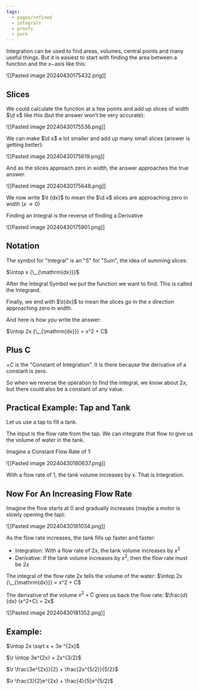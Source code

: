 ```yaml
---
tags:
  - pages/refined
  - integrals
  - proofs
  - pure
---
```


 
 Integration can be used to find areas, volumes, central points and many useful things. But it is easiest to start with finding the area between a function and the $x-$axis like this:

![[Pasted image 20240430175432.png]]

## Slices

We could calculate the function at a few points and add up slices of width $\d x$ like this (but the answer won't be very accurate):

![[Pasted image 20240430175536.png]]

We can make $\d x$ a lot smaller and add up many small slices (answer is getting better):

![[Pasted image 20240430175619.png]]

And as the slices approach zero in width, the answer approaches the true answer.

![[Pasted image 20240430175648.png]]

We now write $\t {dx}$ to mean the $\d x$ slices are approaching zero in width $(x \rightarrow 0)$

Finding an Integral is the reverse of finding a Derivative

![[Pasted image 20240430175901.png]]

## Notation

The symbol for "Integral" is an "S" for "Sum", the idea of summing slices: 

$\intop x {\,_{\mathrm{dx}}}$

After the Integral Symbol we put the function we want to find. This is called the Integrand.

Finally, we end with $\t{dx}$ to mean the slices go in the $x$ direction approaching zero in width.

And here is how you write the answer:

$\intop 2x {\,_{\mathrm{dx}}} = x^2 + C$

## Plus C

$+C$ is the "Constant of Integration". It is there because the derivative of a constant is zero.

So when we reverse the operation to find the integral, we know about $2x$, but there could also be a constant of any value.

## Practical Example: Tap and Tank

Let us use a tap to fill a tank.

The input is the flow rate from the tap. We can integrate that flow to give us the volume of water in the tank.

Imagine a Constant Flow Rate of 1:

![[Pasted image 20240430180637.png]]

With a flow rate of 1, the tank volume increases by x. That is Integration.

## Now For An Increasing Flow Rate

Imagine the flow starts at 0 and gradually increases (maybe a motor is slowly opening the tap):

![[Pasted image 20240430181034.png]]

As the flow rate increases, the tank fills up faster and faster:
- Integration: With a flow rate of $2x$, the tank volume increases by $x^2$
- Derivative: If the tank volume increases by $x^2$, then the flow rate must be $2x$

The integral of the flow rate $2x$ tells the volume of the water:
$\intop 2x {\,_{\mathrm{dx}}} = x^2 + C$

The derivative of the volume $x^2+C$ gives us back the flow rate:
$\frac{d}{dx} (x^2+C) = 2x$

![[Pasted image 20240430181352.png]]


## Example:

$\intop 2x \sqrt x + 3e ^{2x}$

$\r \intop 3e^{2x} + 2x^{3/2}$

$\r \frac{3e^{2x}}{2} + \frac{2x^{5/2}}{5/2}$

$\r \frac{3}{2}e^{2x} + \frac{4}{5}x^{5/2}$

